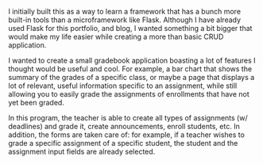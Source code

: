 I initially built this as a way to learn a framework that has a bunch more built-in tools than a microframework like Flask. Although I have already used Flask for this portfolio, and blog, I wanted something a bit bigger that would make my life easier while creating a more than basic CRUD application.

I wanted to create a small gradebook application boasting a lot of features I thought would be useful and cool. For example, a bar chart that shows the summary of the grades of a specific class, or maybe a page that displays a lot of relevant, useful information specific to an assignment, while still allowing you to easily grade the assignments of enrollments that have not yet been graded.

In this program, the teacher is able to create all types of assignments (w/ deadlines) and grade it, create announcements, enroll students, etc. In addition, the forms are taken care of: for example, if a teacher wishes to grade a specific assignment of a specific student, the student and the assignment input fields are already selected.